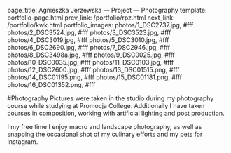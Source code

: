 page_title: Agnieszka Jerzewska — Project — Photography
template: portfolio-page.html
prev_link: /portfolio/rpz.html
next_link: /portfolio/kwk.html
portfolio_images: photos/1_DSC2737.jpg, #fff
    photos/2_DSC3524.jpg, #fff
    photos/3_DSC3523.jpg, #fff
    photos/4_DSC3019.jpg, #fff
    photos/5_DSC3010.jpg, #fff
    photos/6_DSC2690.jpg, #fff
    photos/7_DSC2946.jpg, #fff
    photos/8_DSC3498a.jpg, #fff
    photos/9_DSC0025.jpg, #fff
    photos/10_DSC0035.jpg, #fff
    photos/11_DSC0103.jpg, #fff
    photos/12_DSC2600.jpg, #fff
    photos/13_DSC01515.png, #fff
    photos/14_DSC01195.png, #fff
    photos/15_DSC01181.png, #fff
    photos/16_DSC01352.png, #fff
    
#Photography
Pictures were taken in the studio during my photography course while studying at Promocja College.
Additionally I have taken courses in composition, working with artificial lighting and post production.

I my free time I enjoy macro and landscape photography, as well as snapping the occasional shot of my culinary efforts and my pets for Instagram. 